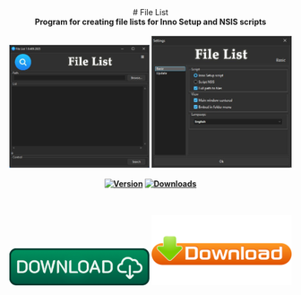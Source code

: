 <div align="center">
# File List
</div>
<div align=center>
<b>Program for creating file lists for Inno Setup and NSIS scripts</br></br>
</div>

<div align="center">
  <img src=https://raw.githubusercontent.com/markovuser/File-List/main/assets/FileList1.jpg width="250">
  <img src=https://raw.githubusercontent.com/markovuser/File-List/main/assets/FileList2.jpg width="250"><br><br>
</div>

<div align="center">
<a href="https://github.com/markovuser/File-List/releases/latest"><img src="https://img.shields.io/github/v/release/markovuser/File-List?style=for-the-badge&labelColor=3d3d3d&color=179962" alt="Version"></a>
<a href="https://github.com/markovuser/File-List/releases/latest/download/File-List-setup.exe"><img src="https://img.shields.io/github/downloads/markovuser/File-List/total?style=for-the-badge&logo=github&color=blue" alt="Downloads"></a>

</div>
<br><br>

<div align="center">
  
[<img src="https://raw.githubusercontent.com/markovuser/File-List/main/assets/download.png" width="250" alt="Download">](https://github.com/markovuser/File-List/releases/latest/download/File-List-setup.exe)
[<img src="https://raw.githubusercontent.com/markovuser/File-List/main/assets/downloadport.png" width="250" alt="Download">](https://github.com/markovuser/File-List/releases/latest/download/File.List.zip)

</div>
